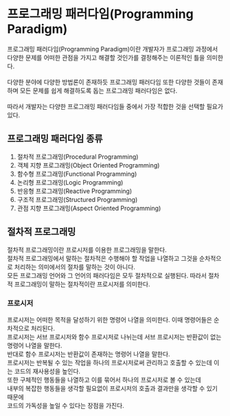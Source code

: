 # 프로그래밍 패러다임(Programming Paradigm)
프로그래밍 패러다임(Programming Paradigm)이란 개발자가 프로그래밍 과정에서 다양한 문제를 어떠한 관점을 가지고 해결할 것인가를 결정해주는 이론적인 틀을 의미한다. <br/><br/>
다양한 분야에 다양한 방법론이 존재하듯 프로그래밍 패러다임 또한 다양한 것들이 존재하며 모든 문제를 쉽게 해결하도록 돕는 프로그래밍 패러다임은 없다.<br/><br/>
따라서 개발자는 다양한 프로그래밍 패러다임들 중에서 가장 적합한 것을 선택할 필요가 있다.
## 프로그래밍 패러다임 종류
1. 절차적 프로그래밍(Procedural Programming)
2. 객체 지향 프로그래밍(Object Oriented Programming)
3. 함수형 프로그래밍(Functional Programming)
4. 논리형 프로그래밍(Logic Programming)
5. 반응형 프로그래밍(Reactive Programming)
5. 구조적 프로그래밍(Structured Programming)
6. 관점 지향 프로그래밍(Aspect Oriented Programming)
## 절차적 프로그래밍
절차적 프로그래밍이란 프로시저를 이용한 프로그래밍을 말한다.<br/>
절차적 프로그래밍에서 말하는 절차적은 수행해야 할 작업을 나열하고 그것을 순차적으로 처리하는 의미에서의 절차를 말하는 것이 아니다.<br/>
모든 프로그래밍 언어와 그 언어의 패러다임은 모두 절차적으로 실행된다. 따라서 절차적 프로그래밍이 말하는 절차적이란 프로시저를 의미한다.<br/>
### 프로시저
프로시저는 어떠한 목적을 달성하기 위한 명령어 나열을 의미한다. 이때 명령어들은 순차적으로 처리된다.<br/>
프로시저는 서브 프로시저와 함수 프로시저로 나뉘는데 서브 프로시저는 반환값이 없는 명령어 나열을 말한다.<br/>
반대로 함수 프로시저는 반환값이 존재하는 명령어 나열을 말한다.<br/>
프로시저는 반복될 수 있는 작업을 하나의 프로시저로써 관리하고 호출할 수 있는데 이는 코드의 재사용성을 높인다.<br/>
또한 구체적인 행동들을 나열하고 이를 묶어서 하나의 프로시저로 볼 수 있는데<br/>
내부의 복잡한 행동들을 생각할 필요없이 프로시저의 호출과 결과만을 생각할 수 있기 때문에<br/>
코드의 가독성을 높일 수 있다는 장점을 가진다.